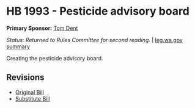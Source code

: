 # HB 1993 - Pesticide advisory board
**Primary Sponsor:** [Tom Dent](/person/leg/tom.dent.md)

*Status: Returned to Rules Committee for second reading.* | [leg.wa.gov summary](https://app.leg.wa.gov/billsummary?BillNumber=1993&Year=2021)

Creating the pesticide advisory board.

## Revisions
* [Original Bill](1/)
* [Substitute Bill](S/)